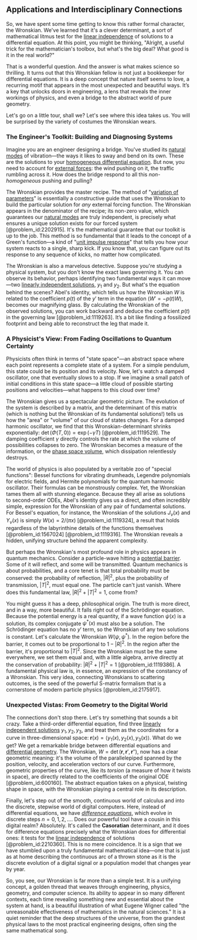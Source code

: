 ## Applications and Interdisciplinary Connections

So, we have spent some time getting to know this rather formal character, the Wronskian. We've learned that it's a clever determinant, a sort of mathematical litmus test for the [linear independence](@article_id:153265) of solutions to a differential equation. At this point, you might be thinking, "Alright, a useful trick for the mathematician's toolbox, but what's the big deal? What good is it in the real world?"

That is a wonderful question. And the answer is what makes science so thrilling. It turns out that this Wronskian fellow is not just a bookkeeper for differential equations. It is a deep concept that nature itself seems to love, a recurring motif that appears in the most unexpected and beautiful ways. It’s a key that unlocks doors in engineering, a lens that reveals the inner workings of physics, and even a bridge to the abstract world of pure geometry.

Let's go on a little tour, shall we? Let's see where this idea takes us. You will be surprised by the variety of costumes the Wronskian wears.

### The Engineer's Toolkit: Building and Diagnosing Systems

Imagine you are an engineer designing a bridge. You've studied its [natural modes](@article_id:276512) of vibration—the ways it likes to sway and bend on its own. These are the solutions to your [homogeneous differential equation](@article_id:175902). But now, you need to account for [external forces](@article_id:185989): the wind pushing on it, the traffic rumbling across it. How does the bridge respond to all this *non-homogeneous* pushing and pulling?

The Wronskian provides the master recipe. The method of "[variation of parameters](@article_id:173425)" is essentially a constructive guide that uses the Wronskian to build the particular solution for *any* external forcing function. The Wronskian appears in the denominator of the recipe; its non-zero value, which guarantees our [natural modes](@article_id:276512) are truly independent, is precisely what ensures a unique solution exists for our forced system [@problem_id:2202915]. It's the mathematical guarantee that our toolkit is up to the job. This method is so fundamental that it leads to the concept of a Green's function—a kind of "[unit impulse response](@article_id:275422)" that tells you how your system reacts to a single, sharp kick. If you know that, you can figure out its response to any sequence of kicks, no matter how complicated.

The Wronskian is also a marvelous detective. Suppose you're studying a physical system, but you don't know the exact laws governing it. You can observe its behavior, perhaps identifying two fundamental ways it can move—two [linearly independent solutions](@article_id:184947), $y_1$ and $y_2$. But what's the equation behind the scenes? Abel's identity, which tells us how the Wronskian $W$ is related to the coefficient $p(t)$ of the $y'$ term in the equation ($W' = -p(t)W$), becomes our magnifying glass. By calculating the Wronskian of the observed solutions, you can work backward and deduce the coefficient $p(t)$ in the governing law [@problem_id:1119263]. It’s a bit like finding a fossilized footprint and being able to reconstruct the leg that made it.

### A Physicist's View: From Fading Oscillations to Quantum Certainty

Physicists often think in terms of "state space"—an abstract space where each point represents a complete state of a system. For a simple pendulum, this state could be its position and its velocity. Now, let's watch a damped oscillator, one that eventually slows to a stop. If we imagine a small patch of initial conditions in this state space—a little cloud of possible starting positions and velocities—what happens to this cloud over time?

The Wronskian gives us a spectacular geometric picture. The evolution of the system is described by a matrix, and the determinant of this matrix (which is nothing but the Wronskian of its fundamental solutions!) tells us how the "area" or "volume" of our cloud of states changes. For a damped harmonic oscillator, we find that this Wronskian-determinant shrinks exponentially: $\det(\Phi(T, 0)) = \exp(-\gamma T)$ [@problem_id:1119529]. The damping coefficient $\gamma$ directly controls the rate at which the volume of possibilities collapses to zero. The Wronskian becomes a measure of the information, or the [phase space volume](@article_id:154703), which dissipation relentlessly destroys.

The world of physics is also populated by a veritable zoo of "special functions": Bessel functions for vibrating drumheads, Legendre polynomials for electric fields, and Hermite polynomials for the quantum harmonic oscillator. Their formulas can be monstrously complex. Yet, the Wronskian tames them all with stunning elegance. Because they all arise as solutions to second-order ODEs, Abel's identity gives us a direct, and often incredibly simple, expression for the Wronskian of any pair of fundamental solutions. For Bessel's equation, for instance, the Wronskian of the solutions $J_\nu(x)$ and $Y_\nu(x)$ is simply $W(x) = 2/(\pi x)$ [@problem_id:1119324], a result that holds regardless of the labyrinthine details of the functions themselves [@problem_id:1567024] [@problem_id:1119316]. The Wronskian reveals a hidden, unifying structure behind the apparent complexity.

But perhaps the Wronskian's most profound role in physics appears in quantum mechanics. Consider a particle-wave hitting a [potential barrier](@article_id:147101). Some of it will reflect, and some will be transmitted. Quantum mechanics is about probabilities, and a core tenet is that total probability must be conserved: the probability of reflection, $|R|^2$, plus the probability of transmission, $|T|^2$, must equal one. The particle can't just vanish. Where does this fundamental law, $|R|^2 + |T|^2 = 1$, come from?

You might guess it has a deep, philosophical origin. The truth is more direct, and in a way, more beautiful. It falls right out of the Schrödinger equation. Because the potential energy is a real quantity, if a wave function $\psi(x)$ is a solution, its complex conjugate $\psi^*(x)$ must also be a solution. The Schrödinger equation has no $y'$ term, so the Wronskian of any two solutions is constant. Let's calculate the Wronskian $W(\psi, \psi^*)$. In the region before the barrier, it comes out to be proportional to $1 - |R|^2$. In the region after the barrier, it's proportional to $|T|^2$. Since the Wronskian must be the same everywhere, we set them equal and, with a little algebra, arrive directly at the conservation of probability: $|R|^2 + |T|^2 = 1$ [@problem_id:1119386]. A fundamental physical law is, in essence, an expression of the constancy of a Wronskian. This very idea, connecting Wronskians to scattering outcomes, is the seed of the powerful S-matrix formalism that is a cornerstone of modern particle physics [@problem_id:2175917].

### Unexpected Vistas: From Geometry to the Digital World

The connections don't stop there. Let's try something that sounds a bit crazy. Take a third-order differential equation, find three [linearly independent solutions](@article_id:184947) $y_1, y_2, y_3$, and treat them as the coordinates for a curve in three-dimensional space: $\mathbf{r}(x) = \langle y_1(x), y_2(x), y_3(x) \rangle$. What do we get? We get a remarkable bridge between differential equations and [differential geometry](@article_id:145324). The Wronskian, $W = \det(\mathbf{r}, \mathbf{r}', \mathbf{r}'')$, now has a clear geometric meaning: it's the volume of the parallelepiped spanned by the position, velocity, and acceleration vectors of our curve. Furthermore, geometric properties of the curve, like its *torsion* (a measure of how it twists in space), are directly related to the coefficients of the original ODE [@problem_id:600160]. The abstract equation takes on a physical, twisting shape in space, with the Wronskian playing a central role in its description.

Finally, let's step out of the smooth, continuous world of calculus and into the discrete, stepwise world of digital computers. Here, instead of differential equations, we have *[difference equations](@article_id:261683)*, which evolve in discrete steps $n=0, 1, 2, \dots$. Does our powerful tool have a cousin in this digital realm? Absolutely. It's called the **Casoratian** determinant, and it does for difference equations precisely what the Wronskian does for differential ones: it tests for the [linear independence](@article_id:153265) of solutions [@problem_id:2210360]. This is no mere coincidence. It is a sign that we have stumbled upon a truly fundamental mathematical idea—one that is just as at home describing the continuous arc of a thrown stone as it is the discrete evolution of a digital signal or a population model that changes year by year.

So, you see, our Wronskian is far more than a simple test. It is a unifying concept, a golden thread that weaves through engineering, physics, geometry, and computer science. Its ability to appear in so many different contexts, each time revealing something new and essential about the system at hand, is a beautiful illustration of what Eugene Wigner called "the unreasonable effectiveness of mathematics in the natural sciences." It is a quiet reminder that the deep structures of the universe, from the grandest physical laws to the most practical engineering designs, often sing the same mathematical song.